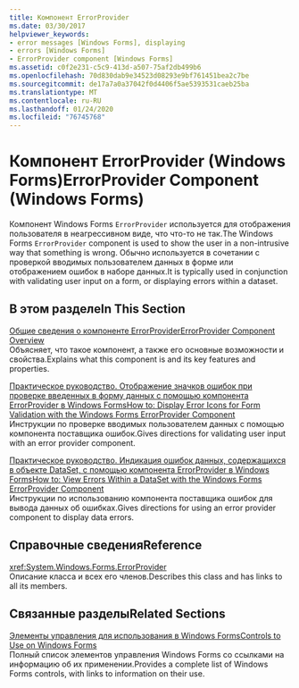 ```yaml
---
title: Компонент ErrorProvider
ms.date: 03/30/2017
helpviewer_keywords:
- error messages [Windows Forms], displaying
- errors [Windows Forms]
- ErrorProvider component [Windows Forms]
ms.assetid: c0f2e231-c5c9-413d-a507-75af2db499b6
ms.openlocfilehash: 70d830dab9e34523d08293e9bf761451bea2c7be
ms.sourcegitcommit: de17a7a0a37042f0d4406f5ae5393531caeb25ba
ms.translationtype: MT
ms.contentlocale: ru-RU
ms.lasthandoff: 01/24/2020
ms.locfileid: "76745768"
---
```

# <a name="errorprovider-component-windows-forms"></a><span data-ttu-id="4ffe8-102">Компонент ErrorProvider (Windows Forms)</span><span class="sxs-lookup"><span data-stu-id="4ffe8-102">ErrorProvider Component (Windows Forms)</span></span>
<span data-ttu-id="4ffe8-103">Компонент Windows Forms `ErrorProvider` используется для отображения пользователя в неагрессивном виде, что что-то не так.</span><span class="sxs-lookup"><span data-stu-id="4ffe8-103">The Windows Forms `ErrorProvider` component is used to show the user in a non-intrusive way that something is wrong.</span></span> <span data-ttu-id="4ffe8-104">Обычно используется в сочетании с проверкой вводимых пользователем данных в форме или отображением ошибок в наборе данных.</span><span class="sxs-lookup"><span data-stu-id="4ffe8-104">It is typically used in conjunction with validating user input on a form, or displaying errors within a dataset.</span></span>  
  
## <a name="in-this-section"></a><span data-ttu-id="4ffe8-105">В этом разделе</span><span class="sxs-lookup"><span data-stu-id="4ffe8-105">In This Section</span></span>  
 [<span data-ttu-id="4ffe8-106">Общие сведения о компоненте ErrorProvider</span><span class="sxs-lookup"><span data-stu-id="4ffe8-106">ErrorProvider Component Overview</span></span>](errorprovider-component-overview-windows-forms.md)  
 <span data-ttu-id="4ffe8-107">Объясняет, что такое компонент, а также его основные возможности и свойства.</span><span class="sxs-lookup"><span data-stu-id="4ffe8-107">Explains what this component is and its key features and properties.</span></span>  
  
 [<span data-ttu-id="4ffe8-108">Практическое руководство. Отображение значков ошибок при проверке введенных в форму данных с помощью компонента ErrorProvider в Windows Forms</span><span class="sxs-lookup"><span data-stu-id="4ffe8-108">How to: Display Error Icons for Form Validation with the Windows Forms ErrorProvider Component</span></span>](display-error-icons-for-form-validation-with-wf-errorprovider.md)  
 <span data-ttu-id="4ffe8-109">Инструкции по проверке вводимых пользователем данных с помощью компонента поставщика ошибок.</span><span class="sxs-lookup"><span data-stu-id="4ffe8-109">Gives directions for validating user input with an error provider component.</span></span>  
  
 [<span data-ttu-id="4ffe8-110">Практическое руководство. Индикация ошибок данных, содержащихся в объекте DataSet, с помощью компонента ErrorProvider в Windows Forms</span><span class="sxs-lookup"><span data-stu-id="4ffe8-110">How to: View Errors Within a DataSet with the Windows Forms ErrorProvider Component</span></span>](view-errors-within-a-dataset-with-wf-errorprovider-component.md)  
 <span data-ttu-id="4ffe8-111">Инструкции по использованию компонента поставщика ошибок для вывода данных об ошибках.</span><span class="sxs-lookup"><span data-stu-id="4ffe8-111">Gives directions for using an error provider component to display data errors.</span></span>  
  
## <a name="reference"></a><span data-ttu-id="4ffe8-112">Справочные сведения</span><span class="sxs-lookup"><span data-stu-id="4ffe8-112">Reference</span></span>  
 <xref:System.Windows.Forms.ErrorProvider>  
 <span data-ttu-id="4ffe8-113">Описание класса и всех его членов.</span><span class="sxs-lookup"><span data-stu-id="4ffe8-113">Describes this class and has links to all its members.</span></span>  
  
## <a name="related-sections"></a><span data-ttu-id="4ffe8-114">Связанные разделы</span><span class="sxs-lookup"><span data-stu-id="4ffe8-114">Related Sections</span></span>  
 [<span data-ttu-id="4ffe8-115">Элементы управления для использования в Windows Forms</span><span class="sxs-lookup"><span data-stu-id="4ffe8-115">Controls to Use on Windows Forms</span></span>](controls-to-use-on-windows-forms.md)  
 <span data-ttu-id="4ffe8-116">Полный список элементов управления Windows Forms со ссылками на информацию об их применении.</span><span class="sxs-lookup"><span data-stu-id="4ffe8-116">Provides a complete list of Windows Forms controls, with links to information on their use.</span></span>
